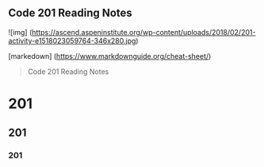 
## Code 201 Reading Notes
![img] (https://ascend.aspeninstitute.org/wp-content/uploads/2018/02/201-activity-e1518023059764-346x280.jpg)

[markedown] (https://www.markdownguide.org/cheat-sheet/)

> Code 201 Reading Notes

# 201
## 201
### 201